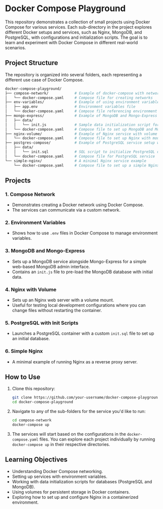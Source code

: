 # Docker Compose Playground

This repository demonstrates a collection of small projects using Docker Compose for various services. Each sub-directory in the project explores different Docker setups and services, such as Nginx, MongoDB, and PostgreSQL, with configurations and initialization scripts. The goal is to learn and experiment with Docker Compose in different real-world scenarios.

## Project Structure

The repository is organized into several folders, each representing a different use case of Docker Compose.

```bash
docker-compose-playground/
├── compose-network/            # Example of docker-compose with networking
│   └── docker-compose.yaml     # Compose file for creating networks
├── env-variables/              # Example of using environment variables in compose
│   ├── app.env                 # Environment variables file
│   └── docker-compose.yaml     # Compose file referencing environment variables
├── mongo-express/              # Example of MongoDB and Mongo-Express service setup
│   ├── data/
│   │   └── init.js             # Sample data initialization script for MongoDB
│   └── docker-compose.yaml     # Compose file to set up MongoDB and Mongo-Express
├── nginx-volume/               # Example of Nginx service with volume mounting
│   └── docker-compose.yaml     # Compose file to set up Nginx with mounted volumes
├── postgres-compose/           # Example of PostgreSQL service setup with init scripts
│   ├── data/
│   │   └── init.sql            # SQL script to initialize PostgreSQL database
│   └── docker-compose.yaml     # Compose file for PostgreSQL service
└── simple-nginx/               # A minimal Nginx service example
    └── docker-compose.yaml     # Compose file to set up a simple Nginx server
```

## Projects

### 1. **Compose Network**
- Demonstrates creating a Docker network using Docker Compose.
- The services can communicate via a custom network.

### 2. **Environment Variables**
- Shows how to use `.env` files in Docker Compose to manage environment variables.

### 3. **MongoDB and Mongo-Express**
- Sets up a MongoDB service alongside Mongo-Express for a simple web-based MongoDB admin interface.
- Contains an `init.js` file to pre-load the MongoDB database with initial data.

### 4. **Nginx with Volume**
- Sets up an Nginx web server with a volume mount.
- Useful for testing local development configurations where you can change files without restarting the container.

### 5. **PostgreSQL with Init Scripts**
- Launches a PostgreSQL container with a custom `init.sql` file to set up an initial database.
  
### 6. **Simple Nginx**
- A minimal example of running Nginx as a reverse proxy server.

## How to Use

1. Clone this repository:
   ```bash
   git clone https://github.com/your-username/docker-compose-playground.git
   cd docker-compose-playground
   ```

2. Navigate to any of the sub-folders for the service you'd like to run:
   ```bash
   cd compose-network
   docker-compose up
   ```

3. The services will start based on the configurations in the `docker-compose.yaml` files. You can explore each project individually by running `docker-compose up` in their respective directories.

## Learning Objectives

- Understanding Docker Compose networking.
- Setting up services with environment variables.
- Working with data initialization scripts for databases (PostgreSQL and MongoDB).
- Using volumes for persistent storage in Docker containers.
- Exploring how to set up and configure Nginx in a containerized environment.
